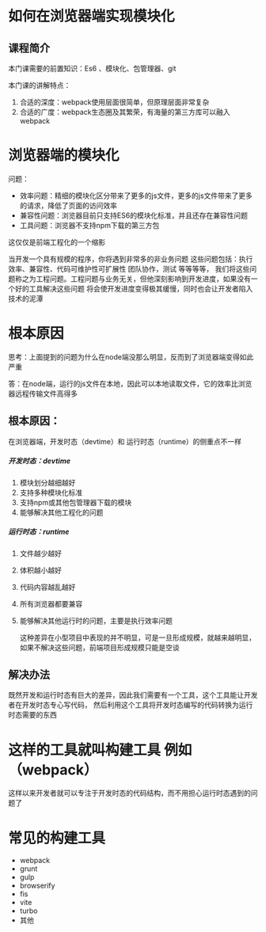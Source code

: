 # 如何在浏览器端实现模块化

## 课程简介

本门课需要的前置知识：Es6 、模块化、包管理器、git

本门课的讲解特点：

1. 合适的深度：webpack使用层面很简单，但原理层面非常复杂
2. 合适的广度：webpack生态圈及其繁荣，有海量的第三方库可以融入webpack

# 浏览器端的模块化

问题：

- 效率问题：精细的模块化区分带来了更多的js文件，更多的js文件带来了更多的请求，降低了页面的访问效率
- 兼容性问题：浏览器目前只支持ES6的模块化标准，并且还存在兼容性问题
- 工具问题：浏览器不支持npm下载的第三方包

这仅仅是前端工程化的一个缩影

当开发一个具有规模的程序，你将遇到非常多的非业务问题  这些问题包括：执行效率、兼容性、代码可维护性可扩展性
团队协作，测试 等等等等，
我们将这些问题称之为工程问题。工程问题与业务无关，但他深刻影响到开发进度，如果没有一个好的工具解决这些问题
将会使开发进度变得极其缓慢，同时也会让开发者陷入技术的泥潭

# 根本原因

思考：上面提到的问题为什么在node端没那么明显，反而到了浏览器端变得如此严重

答：在node端，运行的js文件在本地，因此可以本地读取文件，它的效率比浏览器远程传输文件高得多

## 根本原因：
在浏览器端，开发时态（devtime）和 运行时态（runtime）的侧重点不一样

##### 开发时态：devtime

1. 模块划分越细越好
2. 支持多种模块化标准
3. 支持npm或其他包管理器下载的模块
4. 能够解决其他工程化的问题

##### 运行时态：runtime

1. 文件越少越好
2. 体积越小越好
3. 代码内容越乱越好
4. 所有浏览器都要兼容
5. 能够解决其他运行时的问题，主要是执行效率问题
   
   这种差异在小型项目中表现的并不明显，可是一旦形成规模，就越来越明显，如果不解决这些问题，前端项目形成规模只能是空谈

## 解决办法

既然开发和运行时态有巨大的差异，因此我们需要有一个工具，这个工具能让开发者在开发时态专心写代码，
然后利用这个工具将开发时态编写的代码转换为运行时态需要的东西

# 这样的工具就叫构建工具  例如（webpack）

这样以来开发者就可以专注于开发时态的代码结构，而不用担心运行时态遇到的问题了

# 常见的构建工具
* webpack
* grunt
* gulp
* browserify
* fis
* vite
* turbo
* 其他

